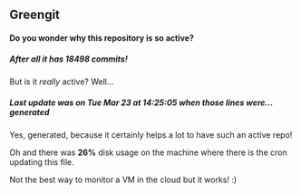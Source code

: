 ## Greengit

#### Do you wonder why this repository is so active?

##### After all it has 18498 commits!

But is it *really* active? Well...

##### Last update was on Tue Mar 23 at 14:25:05 when those lines were... generated

Yes, generated, because it certainly helps a lot to have such an active repo!

Oh and there was **26%** disk usage on the machine
where there is the cron updating this file.

Not the best way to monitor a VM in the cloud but it works! :)

